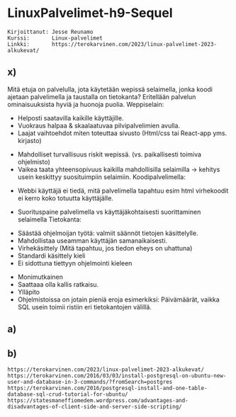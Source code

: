 # LinuxPalvelimet-h9-Sequel
    Kirjoittanut: Jesse Reunamo
    Kurssi:       Linux-palvelimet
    Linkki:       https://terokarvinen.com/2023/linux-palvelimet-2023-alkukevat/

## x)
Mitä etuja on palvelulla, jota käytetään wepissä selaimella, jonka koodi ajetaan palvelimella ja taustalla on tietokanta?
Eritellään palvelun ominaisuuksista hyviä ja huonoja puolia.
Weppiselain:
 + Helposti saatavilla kaikille käyttäjille.
 + Vuokraus halpaa & skaalaatuvaa pilvipalvelimien avulla.
 + Laajat vaihtoehdot miten toteuttaa sivusto (Html/css tai React-app yms. kirjasto)
 - Mahdolliset turvallisuus riskit wepissä. (vs. paikallisesti toimiva ohjelmisto)
 - Vaikea taata yhteensopivuus kaikilla mahdollisilla selaimilla -> kehitys usein keskittyy suosituimpiin selaimiin.
Koodipalvelimella:
 + Webbi käyttäjä ei tiedä, mitä palvelimella tapahtuu esim html virhekoodit ei kerro koko totuutta käyttäjälle.
 - Suorituspaine palvelimella vs käyttäjäkohtaisesti suorittaminen selaimella
Tietokanta:
 + Säästää ohjelmoijan työtä: valmiit säännöt tietojen käsittelylle.
 + Mahdollistaa useamman käyttäjän samanaikaisesti.
 + Virhekäsittely (Mitä tapahtuu, jos tiedon eheys on uhattuna)
 + Standardi käsittely kieli 
 + Ei sidottuna tiettyyn ohjelmointi kieleen
 - Monimutkainen
 - Saattaaa olla kallis ratkaisu.
 - Ylläpito
 - Ohjelmistoissa on jotain pieniä eroja esimerkiksi: Päivämäärät, vaikka SQL usein toimii ristiin eri tietokantojen välillä.
 
## a)


## b)



    https://terokarvinen.com/2023/linux-palvelimet-2023-alkukevat/
    https://terokarvinen.com/2016/03/03/install-postgresql-on-ubuntu-new-user-and-database-in-3-commands/?fromSearch=postgres
    https://terokarvinen.com/2016/postgresql-install-and-one-table-database-sql-crud-tutorial-for-ubuntu/
    https://statesmaneffiomedem.wordpress.com/advantages-and-disadvantages-of-client-side-and-server-side-scripting/
    
